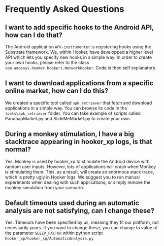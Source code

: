 Frequently Asked Questions
==========================

I want to add specific hooks to the Android API, how can I do that?
--------------------------------------------------------------------

The Android application `APK-instrumenter` is registering hooks using the Substrate framework. We, within Hooker, have developped a higher level API which lets you specify new hooks in a simple way. In order to create your own hooks, please refer to the class `com.amossys.hooker.hookers.NetworkHooker`. Code is then self explanatory.


I want to download applications from a specific online market, how can I do this?
----------------------------------------------------------------------------------

We created a specific tool called `apk_retriever` that fetch and download applications in a simple way. You can browse its code in the `tools\apk_retriever` folder. You can take example of scripts called PandaapMarket.py and SlideMeMarket.py to create your own.


During a monkey stimulation, I have a big stacktrace appearing in hooker_xp logs, is that normal?
-------------------------------------------------------------------------------------------------

Yes. Monkey is used by hooker_xp to stimulate the Android device with random user inputs. However, lots of applications will crash when Monkey is stimulating them. This, as a result, will create an enormous stack trace, which is pretty ugly in Hooker logs. We suggest you to run manual experiments when dealing with such applications, or simply remove the monkey simulation from your scenario.


Default timeouts used during an automatic analysis are not satisfying, can I change these?
------------------------------------------------------------------------------------------

Yes. Timeouts have been specified by us, meaning they fit our platform, not necessarily yours. If you want to change these, you can change to value of the parameter `SLEEP_FACTOR` within python script `hooker_xp/hooker_xp/AutomaticAnalysis.py`.
